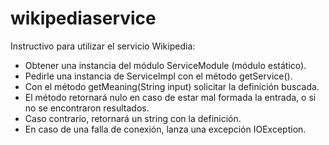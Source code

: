 # wikipediaservice

Instructivo para utilizar el servicio Wikipedia:

- Obtener una instancia del módulo ServiceModule (módulo estático).
- Pedirle una instancia de ServiceImpl con el método getService(). 
- Con el método getMeaning(String input) solicitar la definición buscada.
- El método retornará nulo en caso de estar mal formada la entrada, o si no se encontraron resultados. 
- Caso contrario, retornará un string con la definición.
- En caso de una falla de conexión, lanza una excepción IOException.
